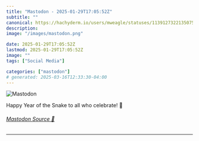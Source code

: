 ```yaml
---
title: "Mastodon - 2025-01-29T17:05:52Z"
subtitle: ""
canonical: https://hachyderm.io/users/mweagle/statuses/113912732213507558
description:
image: "/images/mastodon.png"

date: 2025-01-29T17:05:52Z
lastmod: 2025-01-29T17:05:52Z
image: ""
tags: ["Social Media"]

categories: ["mastodon"]
# generated: 2025-03-16T12:33:30-04:00
---
```

![Mastodon](/images/mastodon.png)

<p>Happy Year of the Snake to all who celebrate! 🐍</p>


###### [Mastodon Source 🐘](https://hachyderm.io/@mweagle/113912732213507558)

___
